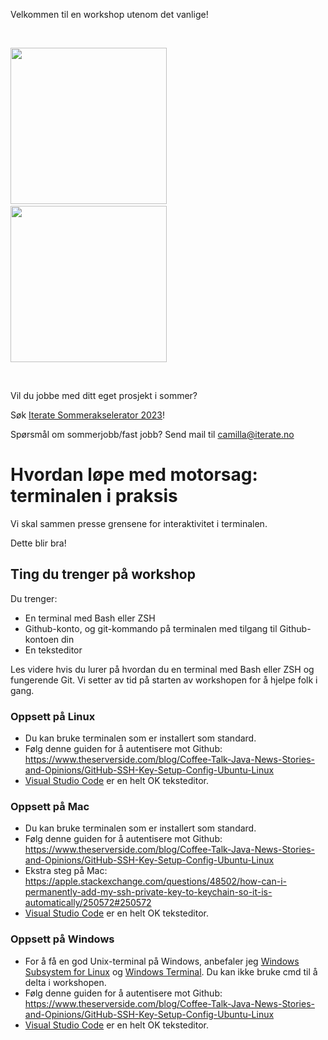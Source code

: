 Velkommen til en workshop utenom det vanlige!

&nbsp;

<span>
<img height="250px" src="https://hybrida.no/static/img/Griff%2C%20drop%20shadow.png" />
&nbsp; &nbsp; &nbsp; &nbsp;
<img height="250px" src="https://uploads-ssl.webflow.com/5ea18b09bf3bfd55814199f9/5ea18b09bf3bfda137419a00_petri_square_03.gif" />
</span>

&nbsp;

Vil du jobbe med ditt eget prosjekt i sommer?

Søk [Iterate Sommerakselerator 2023][jobbe-i-iterate]!

Spørsmål om sommerjobb/fast jobb? Send mail til camilla@iterate.no

[jobbe-i-iterate]: https://forms.gle/xQNRQRcrtLSiguYV6

# Hvordan løpe med motorsag: terminalen i praksis

Vi skal sammen presse grensene for interaktivitet i terminalen.

Dette blir bra!

## Ting du trenger på workshop

Du trenger:

- En terminal med Bash eller ZSH
- Github-konto, og git-kommando på terminalen med tilgang til Github-kontoen din
- En teksteditor

Les videre hvis du lurer på hvordan du en terminal med Bash eller ZSH og fungerende Git.
Vi setter av tid på starten av workshopen for å hjelpe folk i gang.

[vscode]: https://code.visualstudio.com/

### Oppsett på Linux

- Du kan bruke terminalen som er installert som standard.
- Følg denne guiden for å autentisere mot Github: https://www.theserverside.com/blog/Coffee-Talk-Java-News-Stories-and-Opinions/GitHub-SSH-Key-Setup-Config-Ubuntu-Linux
- [Visual Studio Code][vscode] er en helt OK teksteditor.

### Oppsett på Mac

- Du kan bruke terminalen som er installert som standard.
- Følg denne guiden for å autentisere mot Github: https://www.theserverside.com/blog/Coffee-Talk-Java-News-Stories-and-Opinions/GitHub-SSH-Key-Setup-Config-Ubuntu-Linux
- Ekstra steg på Mac: https://apple.stackexchange.com/questions/48502/how-can-i-permanently-add-my-ssh-private-key-to-keychain-so-it-is-automatically/250572#250572
- [Visual Studio Code][vscode] er en helt OK teksteditor.

### Oppsett på Windows

- For å få en god Unix-terminal på Windows, anbefaler jeg [Windows Subsystem for Linux][wsl] og [Windows Terminal][windows-terminal]. Du kan ikke bruke cmd til å delta i workshopen.
- Følg denne guiden for å autentisere mot Github: https://www.theserverside.com/blog/Coffee-Talk-Java-News-Stories-and-Opinions/GitHub-SSH-Key-Setup-Config-Ubuntu-Linux
- [Visual Studio Code][vscode] er en helt OK teksteditor.

[wsl]: https://docs.microsoft.com/en-us/windows/wsl/install
[windows-terminal]: https://github.com/microsoft/terminal
